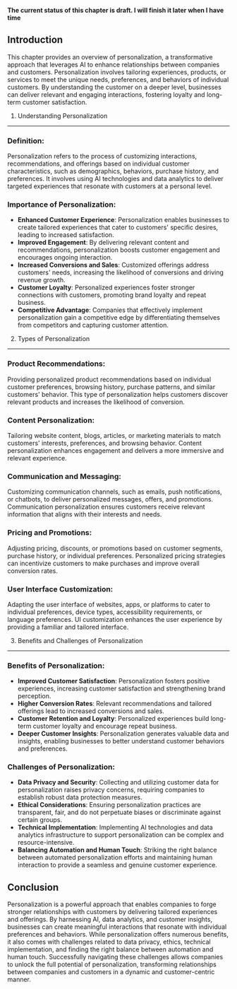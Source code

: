 **The current status of this chapter is draft. I will finish it later when I have time**

Introduction
------------

This chapter provides an overview of personalization, a transformative approach that leverages AI to enhance relationships between companies and customers. Personalization involves tailoring experiences, products, or services to meet the unique needs, preferences, and behaviors of individual customers. By understanding the customer on a deeper level, businesses can deliver relevant and engaging interactions, fostering loyalty and long-term customer satisfaction.

1. Understanding Personalization
--------------------------------

### Definition:

Personalization refers to the process of customizing interactions, recommendations, and offerings based on individual customer characteristics, such as demographics, behaviors, purchase history, and preferences. It involves using AI technologies and data analytics to deliver targeted experiences that resonate with customers at a personal level.

### Importance of Personalization:

* **Enhanced Customer Experience**: Personalization enables businesses to create tailored experiences that cater to customers' specific desires, leading to increased satisfaction.
* **Improved Engagement**: By delivering relevant content and recommendations, personalization boosts customer engagement and encourages ongoing interaction.
* **Increased Conversions and Sales**: Customized offerings address customers' needs, increasing the likelihood of conversions and driving revenue growth.
* **Customer Loyalty**: Personalized experiences foster stronger connections with customers, promoting brand loyalty and repeat business.
* **Competitive Advantage**: Companies that effectively implement personalization gain a competitive edge by differentiating themselves from competitors and capturing customer attention.

2. Types of Personalization
---------------------------

### Product Recommendations:

Providing personalized product recommendations based on individual customer preferences, browsing history, purchase patterns, and similar customers' behavior. This type of personalization helps customers discover relevant products and increases the likelihood of conversion.

### Content Personalization:

Tailoring website content, blogs, articles, or marketing materials to match customers' interests, preferences, and browsing behavior. Content personalization enhances engagement and delivers a more immersive and relevant experience.

### Communication and Messaging:

Customizing communication channels, such as emails, push notifications, or chatbots, to deliver personalized messages, offers, and promotions. Communication personalization ensures customers receive relevant information that aligns with their interests and needs.

### Pricing and Promotions:

Adjusting pricing, discounts, or promotions based on customer segments, purchase history, or individual preferences. Personalized pricing strategies can incentivize customers to make purchases and improve overall conversion rates.

### User Interface Customization:

Adapting the user interface of websites, apps, or platforms to cater to individual preferences, device types, accessibility requirements, or language preferences. UI customization enhances the user experience by providing a familiar and tailored interface.

3. Benefits and Challenges of Personalization
---------------------------------------------

### Benefits of Personalization:

* **Improved Customer Satisfaction**: Personalization fosters positive experiences, increasing customer satisfaction and strengthening brand perception.
* **Higher Conversion Rates**: Relevant recommendations and tailored offerings lead to increased conversions and sales.
* **Customer Retention and Loyalty**: Personalized experiences build long-term customer loyalty and encourage repeat business.
* **Deeper Customer Insights**: Personalization generates valuable data and insights, enabling businesses to better understand customer behaviors and preferences.

### Challenges of Personalization:

* **Data Privacy and Security**: Collecting and utilizing customer data for personalization raises privacy concerns, requiring companies to establish robust data protection measures.
* **Ethical Considerations**: Ensuring personalization practices are transparent, fair, and do not perpetuate biases or discriminate against certain groups.
* **Technical Implementation**: Implementing AI technologies and data analytics infrastructure to support personalization can be complex and resource-intensive.
* **Balancing Automation and Human Touch**: Striking the right balance between automated personalization efforts and maintaining human interaction to provide a seamless and genuine customer experience.

Conclusion
----------

Personalization is a powerful approach that enables companies to forge stronger relationships with customers by delivering tailored experiences and offerings. By harnessing AI, data analytics, and customer insights, businesses can create meaningful interactions that resonate with individual preferences and behaviors. While personalization offers numerous benefits, it also comes with challenges related to data privacy, ethics, technical implementation, and finding the right balance between automation and human touch. Successfully navigating these challenges allows companies to unlock the full potential of personalization, transforming relationships between companies and customers in a dynamic and customer-centric manner.
